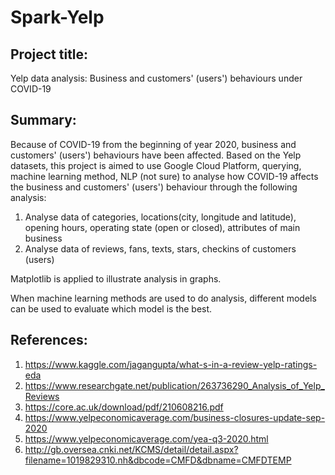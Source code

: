 # Spark-Yelp
## Project title:

Yelp data analysis: Business and customers' (users') behaviours under COVID-19

## Summary:


Because of COVID-19 from the beginning of year 2020, business and customers' (users') behaviours have been affected. Based on the Yelp datasets, this project is aimed to use Google Cloud Platform, querying, machine learning method, NLP (not sure) to analyse how COVID-19 affects the business and customers' (users') behaviour through the following analysis:

1. Analyse data of categories, locations(city, longitude and latitude), opening hours, operating state (open or closed), attributes of main business
2. Analyse data of reviews, fans, texts, stars, checkins of customers (users)

Matplotlib is applied to illustrate analysis in graphs.

When machine learning methods are used to do analysis, different models can be used to evaluate which model is the best.

## References:


1. https://www.kaggle.com/jagangupta/what-s-in-a-review-yelp-ratings-eda
2. https://www.researchgate.net/publication/263736290_Analysis_of_Yelp_Reviews
3. https://core.ac.uk/download/pdf/210608216.pdf
4. https://www.yelpeconomicaverage.com/business-closures-update-sep-2020
5. https://www.yelpeconomicaverage.com/yea-q3-2020.html
6. http://gb.oversea.cnki.net/KCMS/detail/detail.aspx?filename=1019829310.nh&dbcode=CMFD&dbname=CMFDTEMP
